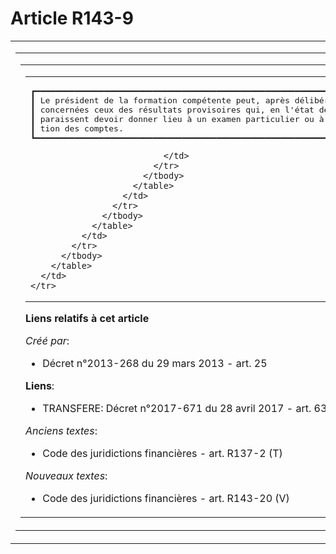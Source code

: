 # Article R143-9

<table cellpadding="0" cellspacing="0">
  <tbody>
    <tr>
      <td>
        <table cellpadding="0" cellspacing="0">
          <tbody>
            <tr>
              <td colspan="8">
                <table border="0" cellpadding="0" cellspacing="0">
                  <tbody>
                    <tr>
                      <td>
                        <table cellpadding="0" cellspacing="0">
                          <tbody>
                            <tr>
                              <td colspan="4">
                                <pre>
┏━━━━━━━━━━━━━━━━━━━━━━━━━━━━━━━━━━━━━━━━━━━━━━━━━━━━━━━━━━━━━━━━━━━━━━━━━━━━━━━━━━━━━━━━━━━━━━━━━━━━━━━━━━━━━━━━━━━━━━━━━━━┓
┃ Le président de la formation compétente peut, après délibération de celle-ci, communiquer aux autorités administratives   ┃
┃ concernées ceux des résultats provisoires qui, en l'état de la préparation des comptes et des vérifications déjà opérées, ┃
┃ paraissent devoir donner lieu à un examen particulier ou à une action de ces autorités en vue de permettre la certifica-  ┃
┃ tion des comptes.                                                                                                         ┃
┗━━━━━━━━━━━━━━━━━━━━━━━━━━━━━━━━━━━━━━━━━━━━━━━━━━━━━━━━━━━━━━━━━━━━━━━━━━━━━━━━━━━━━━━━━━━━━━━━━━━━━━━━━━━━━━━━━━━━━━━━━━━┛
</pre>

                              </td>
                            </tr>
                          </tbody>
                        </table>
                      </td>
                    </tr>
                  </tbody>
                </table>
              </td>
            </tr>
          </tbody>
        </table>
      </td>
    </tr>
  </tbody>
</table>

**Liens relatifs à cet article**

_Créé par_:

  - Décret n°2013-268 du 29 mars 2013 - art. 25

**Liens**:

  - TRANSFERE: Décret n°2017-671 du 28 avril 2017 - art. 63

_Anciens textes_:

  - Code des juridictions financières - art. R137-2 (T)

_Nouveaux textes_:

  - Code des juridictions financières - art. R143-20 (V)
